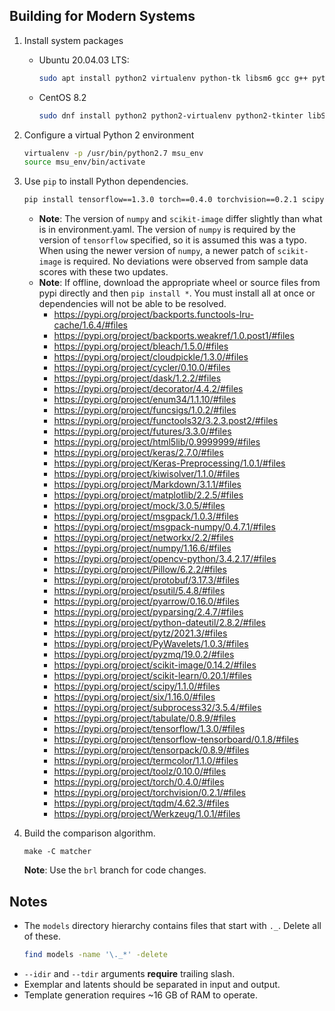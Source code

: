 Building for Modern Systems
---------------------------

 1. Install system packages

    * Ubuntu 20.04.03 LTS:
       ```sh
       sudo apt install python2 virtualenv python-tk libsm6 gcc g++ python2-dev libeigen3-dev libboost-filesystem-dev
       ```

    * CentOS 8.2
       ```sh
       sudo dnf install python2 python2-virtualenv python2-tkinter libSM python2-devel eigen3-devel gcc-g++
       ```

 2. Configure a virtual Python 2 environment
    ```sh
    virtualenv -p /usr/bin/python2.7 msu_env
    source msu_env/bin/activate
    ```

 3. Use `pip` to install Python dependencies.
    ```sh
    pip install tensorflow==1.3.0 torch==0.4.0 torchvision==0.2.1 scipy==1.1.0 scikit-learn==0.20.1 scikit-image==0.14.2 keras-preprocessing==1.0.1 opencv-python==3.4.2.17 tensorpack==0.8.9 psutil==5.4.8
    ```
    *  **Note**: The version of `numpy` and `scikit-image` differ slightly than what is in environment.yaml. The version of `numpy` is required by the version of `tensorflow` specified, so it is assumed this was a typo. When using the newer version of `numpy`, a newer patch of `scikit-image` is required. No deviations were observed from sample data scores with these two updates.
    *  **Note**: If offline, download the appropriate wheel or source files from pypi directly and then `pip install *`. You must install all at once or dependencies will not be able to be resolved.
       * https://pypi.org/project/backports.functools-lru-cache/1.6.4/#files
       * https://pypi.org/project/backports.weakref/1.0.post1/#files
       * https://pypi.org/project/bleach/1.5.0/#files
       * https://pypi.org/project/cloudpickle/1.3.0/#files
       * https://pypi.org/project/cycler/0.10.0/#files
       * https://pypi.org/project/dask/1.2.2/#files
       * https://pypi.org/project/decorator/4.4.2/#files
       * https://pypi.org/project/enum34/1.1.10/#files
       * https://pypi.org/project/funcsigs/1.0.2/#files
       * https://pypi.org/project/functools32/3.2.3.post2/#files
       * https://pypi.org/project/futures/3.3.0/#files
       * https://pypi.org/project/html5lib/0.9999999/#files
       * https://pypi.org/project/keras/2.7.0/#files
       * https://pypi.org/project/Keras-Preprocessing/1.0.1/#files
       * https://pypi.org/project/kiwisolver/1.1.0/#files
       * https://pypi.org/project/Markdown/3.1.1/#files
       * https://pypi.org/project/matplotlib/2.2.5/#files
       * https://pypi.org/project/mock/3.0.5/#files
       * https://pypi.org/project/msgpack/1.0.3/#files
       * https://pypi.org/project/msgpack-numpy/0.4.7.1/#files
       * https://pypi.org/project/networkx/2.2/#files
       * https://pypi.org/project/numpy/1.16.6/#files
       * https://pypi.org/project/opencv-python/3.4.2.17/#files
       * https://pypi.org/project/Pillow/6.2.2/#files
       * https://pypi.org/project/protobuf/3.17.3/#files
       * https://pypi.org/project/psutil/5.4.8/#files
       * https://pypi.org/project/pyarrow/0.16.0/#files
       * https://pypi.org/project/pyparsing/2.4.7/#files
       * https://pypi.org/project/python-dateutil/2.8.2/#files
       * https://pypi.org/project/pytz/2021.3/#files
       * https://pypi.org/project/PyWavelets/1.0.3/#files
       * https://pypi.org/project/pyzmq/19.0.2/#files
       * https://pypi.org/project/scikit-image/0.14.2/#files
       * https://pypi.org/project/scikit-learn/0.20.1/#files
       * https://pypi.org/project/scipy/1.1.0/#files
       * https://pypi.org/project/six/1.16.0/#files
       * https://pypi.org/project/subprocess32/3.5.4/#files
       * https://pypi.org/project/tabulate/0.8.9/#files
       * https://pypi.org/project/tensorflow/1.3.0/#files
       * https://pypi.org/project/tensorflow-tensorboard/0.1.8/#files
       * https://pypi.org/project/tensorpack/0.8.9/#files
       * https://pypi.org/project/termcolor/1.1.0/#files
       * https://pypi.org/project/toolz/0.10.0/#files
       * https://pypi.org/project/torch/0.4.0/#files
       * https://pypi.org/project/torchvision/0.2.1/#files
       * https://pypi.org/project/tqdm/4.62.3/#files
       * https://pypi.org/project/Werkzeug/1.0.1/#files

 4. Build the comparison algorithm.
    ```
    make -C matcher
    ```

    **Note**: Use the `brl` branch for code changes.

Notes
-----
 * The `models` directory hierarchy contains files that start with `._`. Delete all of these.
   ```sh
   find models -name '\._*' -delete
   ```
 * `--idir` and `--tdir` arguments **require** trailing slash.
 * Exemplar and latents should be separated in input and output.
 * Template generation requires ~16 GB of RAM to operate.
